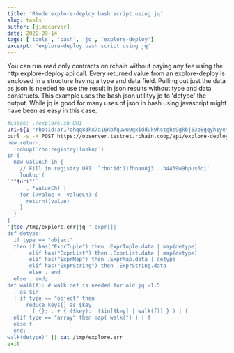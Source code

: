 ```yaml
---
title: 'RNode explore-deploy bash script using jq'
slug: tools
author: [jimscarver]
date: 2020-09-14
tags: ['tools', 'bash', 'jq', 'explore-deploy']
excerpt: 'explore-deploy bash script using jq'
---
```

You can run read only contracts on rchain without paying any fee using the http explore-deploy api call. Every returned value from an explore-deploy is enclosed in a structure having a type and data field. Pulling out just the data as json is needed to use the result in json results without type and data constructs. This example uses the bash json utilityy jq to 'detype' the output. While jq is good for many uses of json in bash using javascript might have been as easy in this case.
```sh
#usage: ./explore.sh URI
uri=${1-"rho:id:ar17ohqq83kx7a16nbfquwu9gxidduk9hstgbs9gkbj63o8gqyh1ye"}
curl -s -X POST https://observer.testnet.rchain.coop/api/explore-deploy -d '
new return,
  lookup(`rho:registry:lookup`)
in {
  new valueCh in {
    // Fill in registry URI: `rho:id:11fhnau8j3...h4459w9bpus6oi`
    lookup!(
`'"$uri"'`
      , *valueCh) |
    for (@value <- valueCh) {
      return!(value)
    }
  }
}
'|tee /tmp/explore.err|jq '.expr[]|
def detype:
  if type == "object"
  then if has("ExprTuple") then .ExprTuple.data | map(detype)
       elif has("ExprList") then .ExprList.data | map(detype)
       elif has("ExprMap") then .ExprMap.data | detype
       elif has("ExprString") then .ExprString.data
       else . end
  else . end;
def walk(f): # walk def is needed for old jq <1.5
  . as $in
  | if type == "object" then
      reduce keys[] as $key
        ( {}; . + { ($key):  ($in[$key] | walk(f)) } ) | f
  elif type == "array" then map( walk(f) ) | f
  else f
  end;
walk(detype)' || cat /tmp/explore.err
exit
```
